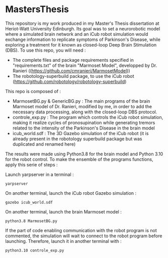 # MastersThesis

This repository is my work produced in my Master's Thesis dissertation at Heriot-Watt University Edinburgh. Its goal was to set a neurorobotic model where a simulated brain network and an iCub robot simulation would exchange information to replicate symptoms of Parkinson's Disease, while exploring a treatment for it known as closed-loop Deep Brain Stimulation (DBS).
To use this repo, you will need :

- The complete files and package requirements specified in "requirements.txt" of the brain "Marmoset Model", developped by Dr. Ranieri ((https://github.com/cmranieri/MarmosetModel))
- The robotology-superbuild package, to use the iCub robot (https://github.com/robotology/robotology-superbuild)

This repo is composed of :

- MarmosetBG.py & GenericBG.py : The main programs of the brain Marmoset model of Dr. Ranieri, modified by me, in order to add the necessary data processing, along with the closed-loop DBS protocol.
- controle_exp.py : The program which controls the iCub robot simulation, making it realize cycles of pronosupination while generating tremors related to the intensity of the Parkinson's Disease in the brain model
- icub_world.sdf : The 3D Gazebo simulation of the iCub robot (it is already present in the robotology superbuild package but was duplicated and renamed here)

The results were made using Python3.8 for the brain model and Python 3.10 for the robot control.
To make the ensemble of the programs functions, apply this serie of steps :

Launch yarpserver in a terminal :

```console
yarpserver
```

On another terminal, launch the iCub robot Gazebo simulation :

```console
gazebo icub_world.sdf
```
On another terminal, launch the brain Marmoset model :

```console
python3.8 MarmosetBG.py
```

If the part of code enabling communication with the robot program is not commented, the simulation will wait to connect to the robot program before launching. Therefore, launch it in another terminal with :

```console
python3.10 controle_exp.py
```

